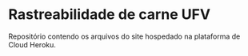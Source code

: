 # Rastreabilidade de carne UFV
Repositório contendo os arquivos do site hospedado na plataforma de Cloud Heroku.
